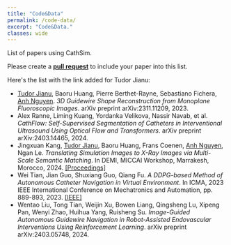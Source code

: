 ```yaml
---
title: "Code&Data"
permalink: /code-data/
excerpt: "Code&Data."
classes: wide
---
```


List of papers using CathSim.

Please create a [**pull request**](https://github.com/airvlab/cathsim) to include your paper into this list.

Here's the list with the link added for Tudor Jianu:

- [Tudor Jianu](https://tudorjnu.github.io/), Baoru Huang, Pierre Berthet-Rayne, Sebastiano Fichera, [Anh Nguyen](https://www.csc.liv.ac.uk/~anguyen/). *3D Guidewire Shape Reconstruction from Monoplane Fluoroscopic Images*. arXiv preprint arXiv:2311.11209, 2023.
- Alex Ranne, Liming Kuang, Yordanka Velikova, Nassir Navab, et al. *CathFlow: Self-Supervised Segmentation of Catheters in Interventional Ultrasound Using Optical Flow and Transformers*. arXiv preprint arXiv:2403.14465, 2024.
- Jingxuan Kang, [Tudor Jianu](https://tudorjnu.github.io/), Baoru Huang, Frans Coenen, [Anh Nguyen](https://www.csc.liv.ac.uk/~anguyen/), Ngan Le. *Translating Simulation Images to X-Ray Images via Multi-Scale Semantic Matching*. In DEMI, MICCAI Workshop, Marrakesh, Morocco, 2024. [[Proceedings]](#)
- Wei Tian, Jian Guo, Shuxiang Guo, Qiang Fu. *A DDPG-based Method of Autonomous Catheter Navigation in Virtual Environment*. In ICMA, 2023 IEEE International Conference on Mechatronics and Automation, pp. 889-893, 2023. [[IEEE]](#)
- Wentao Liu, Tong Tian, Weijin Xu, Bowen Liang, Qingsheng Lu, Xipeng Pan, Wenyi Zhao, Huihua Yang, Ruisheng Su. *Image-Guided Autonomous Guidewire Navigation in Robot-Assisted Endovascular Interventions Using Reinforcement Learning*. arXiv preprint arXiv:2403.05748, 2024.

